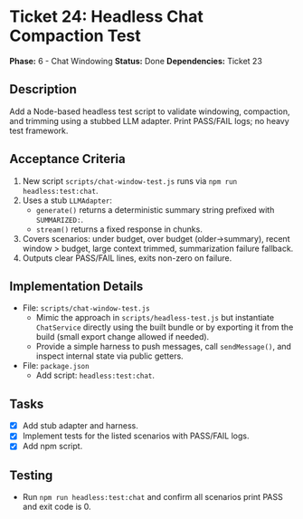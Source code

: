 # Ticket 24: Headless Chat Compaction Test

**Phase:** 6 - Chat Windowing
**Status:** Done
**Dependencies:** Ticket 23

## Description
Add a Node-based headless test script to validate windowing, compaction, and trimming using a stubbed LLM adapter. Print PASS/FAIL logs; no heavy test framework.

## Acceptance Criteria
1. New script `scripts/chat-window-test.js` runs via `npm run headless:test:chat`.
2. Uses a stub `LLMAdapter`:
   - `generate()` returns a deterministic summary string prefixed with `SUMMARIZED:`.
   - `stream()` returns a fixed response in chunks.
3. Covers scenarios: under budget, over budget (older→summary), recent window > budget, large context trimmed, summarization failure fallback.
4. Outputs clear PASS/FAIL lines, exits non-zero on failure.

## Implementation Details
- File: `scripts/chat-window-test.js`
  - Mimic the approach in `scripts/headless-test.js` but instantiate `ChatService` directly using the built bundle or by exporting it from the build (small export change allowed if needed).
  - Provide a simple harness to push messages, call `sendMessage()`, and inspect internal state via public getters.
- File: `package.json`
  - Add script: `headless:test:chat`.

## Tasks
- [x] Add stub adapter and harness.
- [x] Implement tests for the listed scenarios with PASS/FAIL logs.
- [x] Add npm script.

## Testing
- Run `npm run headless:test:chat` and confirm all scenarios print PASS and exit code is 0.

